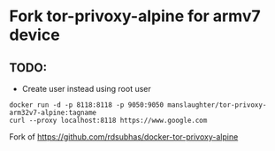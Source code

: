 # Fork tor-privoxy-alpine for armv7 device

## TODO:

- Create user instead using root user

```
docker run -d -p 8118:8118 -p 9050:9050 manslaughter/tor-privoxy-arm32v7-alpine:tagname
curl --proxy localhost:8118 https://www.google.com
```

Fork of https://github.com/rdsubhas/docker-tor-privoxy-alpine
